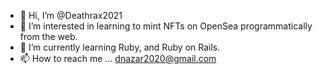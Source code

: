 - 👋 Hi, I’m @Deathrax2021
- 👀 I’m interested in learning to mint NFTs on OpenSea programmatically from the web.
- 🌱 I’m currently learning Ruby, and Ruby on Rails.
- 📫 How to reach me ... dnazar2020@gmail.com

<!---
Deathrax2021/Deathrax2021 is a ✨ special ✨ repository because its `README.md` (this file) appears on your GitHub profile.
You can click the Preview link to take a look at your changes.
--->
